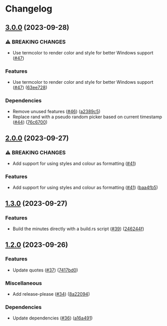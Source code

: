 # Changelog

## [3.0.0](https://github.com/ikornaselur/litime/compare/v2.0.0...v3.0.0) (2023-09-28)


### ⚠ BREAKING CHANGES

* Use termcolor to render color and style for better Windows support  ([#47](https://github.com/ikornaselur/litime/issues/47))

### Features

* Use termcolor to render color and style for better Windows support  ([#47](https://github.com/ikornaselur/litime/issues/47)) ([63ee728](https://github.com/ikornaselur/litime/commit/63ee728277acbe742ec7df4b2ef750f5c9996313))


### Dependencies

* Remove unused features ([#46](https://github.com/ikornaselur/litime/issues/46)) ([a2389c5](https://github.com/ikornaselur/litime/commit/a2389c5ab2c53a79bb1ed6141ddb5779d2b47751))
* Replace rand with a pseudo random picker based on current timestamp ([#44](https://github.com/ikornaselur/litime/issues/44)) ([76c6700](https://github.com/ikornaselur/litime/commit/76c6700ff59c3ef6d7cfa2528836a493d42edb3e))

## [2.0.0](https://github.com/ikornaselur/litime/compare/v1.3.0...v2.0.0) (2023-09-27)


### ⚠ BREAKING CHANGES

* Add support for using styles and colour as formatting ([#41](https://github.com/ikornaselur/litime/issues/41))

### Features

* Add support for using styles and colour as formatting ([#41](https://github.com/ikornaselur/litime/issues/41)) ([baa4fb5](https://github.com/ikornaselur/litime/commit/baa4fb5e9a4c398a3c2ccc152910e5e8c661a0a5))

## [1.3.0](https://github.com/ikornaselur/litime/compare/v1.2.0...v1.3.0) (2023-09-27)


### Features

* Build the minutes directly with a build.rs script ([#39](https://github.com/ikornaselur/litime/issues/39)) ([246244f](https://github.com/ikornaselur/litime/commit/246244f6b19fa9415bea5a16aa1bb379ec709b11))

## [1.2.0](https://github.com/ikornaselur/litime/compare/1.1.0...v1.2.0) (2023-09-26)


### Features

* Update quotes ([#37](https://github.com/ikornaselur/litime/issues/37)) ([7417bd0](https://github.com/ikornaselur/litime/commit/7417bd0a91da436b491ae6be2578dbf7a99fd712))


### Miscellaneous

* Add release-please ([#34](https://github.com/ikornaselur/litime/issues/34)) ([8a22094](https://github.com/ikornaselur/litime/commit/8a220944ccbaa9a1fabfeda82b64ebea9a011c5c))


### Dependencies

* Update dependencies ([#36](https://github.com/ikornaselur/litime/issues/36)) ([a16a491](https://github.com/ikornaselur/litime/commit/a16a491affda80d290a3608b278283554f539d7e))
